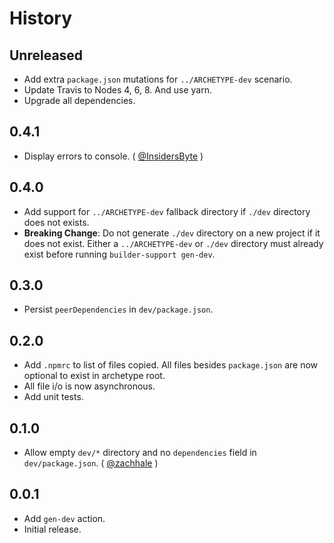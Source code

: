 History
=======

## Unreleased

* Add extra `package.json` mutations for `../ARCHETYPE-dev` scenario.
* Update Travis to Nodes 4, 6, 8. And use yarn.
* Upgrade all dependencies.

## 0.4.1

* Display errors to console. ( [@InsidersByte][] )

## 0.4.0

* Add support for `../ARCHETYPE-dev` fallback directory if `./dev` directory
  does not exists.
* **Breaking Change**: Do not generate `./dev` directory on a new project if it
  does not exist. Either a `../ARCHETYPE-dev` or `./dev` directory must already
  exist before running `builder-support gen-dev`.

## 0.3.0

* Persist `peerDependencies` in `dev/package.json`.

## 0.2.0

* Add `.npmrc` to list of files copied. All files besides `package.json` are
  now optional to exist in archetype root.
* All file i/o is now asynchronous.
* Add unit tests.

## 0.1.0

* Allow empty `dev/*` directory and no `dependencies` field in
  `dev/package.json`. ( [@zachhale][] )

## 0.0.1

* Add `gen-dev` action.
* Initial release.

[@InsidersByte]: https://github.com/InsidersByte
[@ryan-roemer]: https://github.com/ryan-roemer
[@zachhale]: https://github.com/zachhale
